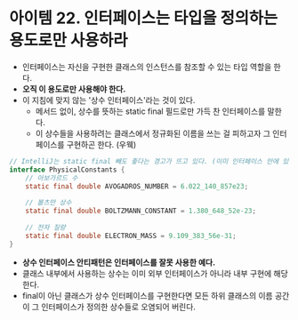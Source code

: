 # 아이템 22. 인터페이스는 타입을 정의하는 용도로만 사용하라

- 인터페이스는 자신을 구현한 클래스의 인스턴스를 참조할 수 있는 타입 역할을 한다.
- **오직 이 용도로만 사용해야 한다.**
- 이 지침에 맞지 않는 '상수 인터페이스'라는 것이 있다.
  - 메서드 없이, 상수를 뜻하는 static final 필드로만 가득 찬 인터페이스를 말한다.
  - 이 상수들을 사용하려는 클래스에서 정규화된 이름을 쓰는 걸 피하고자 그 인터페이스를 구현하곤 한다. (우웩)

```java
// IntelliJ는 static final 빼도 좋다는 경고가 뜨고 있다. (이미 인터페이스 안에 있는 변수니깐)
interface PhysicalConstants {
    // 아보가르드 수
    static final double AVOGADROS_NUMBER = 6.022_140_857e23;
    
    // 볼츠만 상수
    static final double BOLTZMANN_CONSTANT = 1.380_648_52e-23;
    
    // 전자 질량
    static final double ELECTRON_MASS = 9.109_383_56e-31;
}
```

- **상수 인터페이스 안티패턴은 인터페이스를 잘못 사용한 예다.**
- 클래스 내부에서 사용하는 상수는 이미 외부 인터페이스가 아니라 내부 구현에 해당한다.
- final이 아닌 클래스가 상수 인터페이스를 구현한다면 모든 하위 클래스의 이름 공간이 그 인터페이스가 정의한 상수들로 오염되어 버린다.
